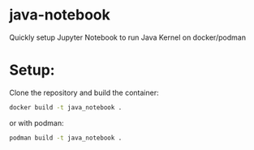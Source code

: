 # java-notebook
Quickly setup Jupyter Notebook to run Java Kernel on docker/podman

# Setup:
Clone the repository and build the container:

```sh
docker build -t java_notebook .
```
or with podman:
```sh
podman build -t java_notebook .
```
